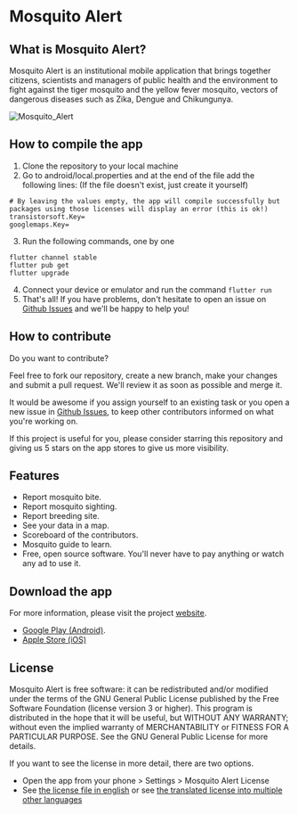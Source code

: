 # **Mosquito Alert** 
## What is Mosquito Alert?
Mosquito Alert is an institutional mobile application that brings together citizens, scientists and managers of public health and the environment to fight against the tiger mosquito and the yellow fever mosquito, vectors of dangerous diseases such as Zika, Dengue and Chikungunya.

![Mosquito_Alert](https://user-images.githubusercontent.com/30580652/162627346-7018489f-7525-40ca-a3f6-b0dd59b519f3.png)

## How to compile the app
1. Clone the repository to your local machine
2. Go to android/local.properties and at the end of the file add the following lines: (If the file doesn't exist, just create it yourself)
```
# By leaving the values empty, the app will compile successfully but packages using those licenses will display an error (this is ok!)
transistorsoft.Key=
googlemaps.Key=
```
3. Run the following commands, one by one
```
flutter channel stable
flutter pub get
flutter upgrade
```
4. Connect your device or emulator and run the command ```flutter run```
5. That's all! If you have problems, don't hesitate to open an issue on [Github Issues](https://github.com/Mosquito-Alert/MosquitoAlertApp/issues) and we'll be happy to help you!

## How to contribute
Do you want to contribute?

Feel free to fork our repository, create a new branch, make your changes and submit a pull request. We'll review it as soon as possible and merge it.

It would be awesome if you assign yourself to an existing task or you open a new issue in [Github Issues](https://github.com/Mosquito-Alert/MosquitoAlertApp/issues), to keep other contributors informed on what you're working on.

If this project is useful for you, please consider starring this repository and giving us 5 stars on the app stores to give us more visibility.

## Features
* Report mosquito bite.
* Report mosquito sighting.
* Report breeding site.
* See your data in a map.
* Scoreboard of the contributors.
* Mosquito guide to learn.
* Free, open source software. You'll never have to pay anything or watch any ad to use it.

## Download the app
For more information, please visit the project [website](http://www.mosquitoalert.com/en/). 

- [Google Play (Android)](https://play.google.com/store/apps/details?id=ceab.movelab.tigatrapp).
- [Apple Store (iOS)](https://itunes.apple.com/app/id890635644)

## License
Mosquito Alert is free software: it can be redistributed and/or modified under the terms of the GNU General Public License published by the Free Software Foundation (license version 3 or higher).
This program is distributed in the hope that it will be useful, but WITHOUT ANY WARRANTY; without even the implied warranty of MERCHANTABILITY or FITNESS FOR A PARTICULAR PURPOSE. See the GNU General Public License for more details.

If you want to see the license in more detail, there are two options.
- Open the app from your phone > Settings > Mosquito Alert License
- See [the license file in english](https://github.com/Mosquito-Alert/MosquitoAlertApp/blob/master/assets/html/license_en.html) or see [the translated license into multiple other languages](https://github.com/Mosquito-Alert/MosquitoAlertApp/blob/master/assets/html)

